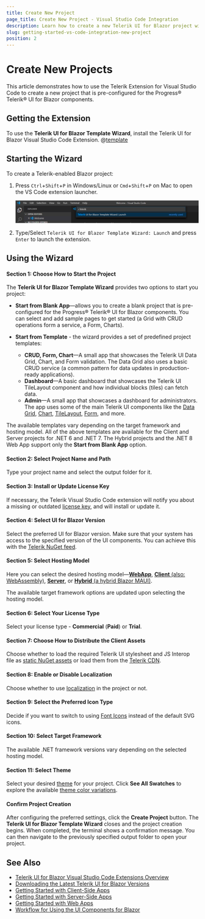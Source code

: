 ```yaml
---
title: Create New Project
page_title: Create New Project - Visual Studio Code Integration
description: Learn how to create a new Telerik UI for Blazor project with our Visual Studio Code Templates.
slug: getting-started-vs-code-integration-new-project
position: 2
---
```



# Create New Projects

This article demonstrates how to use the Telerik Extension for Visual Studio Code to create a new project that is pre-configured for the Progress&reg; Telerik&reg; UI for Blazor components.

## Getting the Extension

To use the **Telerik UI for Blazor Template Wizard**, install the Telerik UI for Blazor Visual Studio Code Extension. @[template](/_contentTemplates/common/general-info.md#vs-code-x-download)

## Starting the Wizard

To create a Telerik-enabled Blazor project:

1. Press `Ctrl`+`Shift`+`P` in Windows/Linux or `Cmd`+`Shift`+`P` on Mac to open the VS Code extension launcher.

    ![launch Telerik Blazor VS Code extension](images/launch-extension.png)

1. Type/Select `Telerik UI for Blazor Template Wizard: Launch` and press `Enter` to launch the extension.

## Using the Wizard

#### Section 1: Choose How to Start the Project

The **Telerik UI for Blazor Template Wizard** provides two options to start you project:

* **Start from Blank App**&mdash;allows you to create a blank project that is pre-configured for the Progress® Telerik® UI for Blazor components. You can select and add sample pages to get started (a Grid with CRUD operations form a service, a Form, Charts).

* **Start from Template** - the wizard provides a set of predefined project templates:
    * **CRUD, Form, Chart**&mdash;A small app that showcases the Telerik UI Data Grid, Chart, and Form validation. The Data Grid also uses a basic CRUD service (a common pattern for data updates in production-ready applications).
    * **Dashboard**&mdash;A basic dashboard that showcases the Telerik UI TileLayout component and how individual blocks (tiles) can fetch data.
    * **Admin**&mdash;A small app that showcases a dashboard for administrators. The app uses some of the main Telerik UI components like the [Data Grid](slug://grid-overview), [Chart](slug://components/chart/overview), [TileLayout](slug://tilelayout-overview), [Form](slug://form-overview), and more.

The available templates vary depending on the target framework and hosting model. All of the above templates are available for the Client and Server projects for .NET 6 and .NET 7. The Hybrid projects and the .NET 8 Web App support only the **Start from Blank App** option.

#### Section 2: Select Project Name and Path

Type your project name and select the output folder for it.

#### Section 3: Install or Update License Key

If necessary, the Telerik Visual Studio Code extension will notify you about a missing or outdated [license key](slug://installation-license-key), and will install or update it.

#### Section 4: Select UI for Blazor Version

Select the preferred UI for Blazor version. Make sure that your system has access to the specified version of the UI components. You can achieve this with the [Telerik NuGet feed](slug://installation/nuget).

#### Section 5: Select Hosting Model

Here you can select the desired hosting model&mdash;[**WebApp**](slug://getting-started/web-app), [**Client** (also: WebAssembly)](slug://getting-started/client-side), [**Server**](slug://getting-started/server-side), or [**Hybrid** (a hybrid Blazor MAUI)](slug://getting-started/hybrid-blazor).

The available target framework options are updated upon selecting the hosting model.

#### Section 6: Select Your License Type

Select your license type - **Commercial** (**Paid**) or **Trial**.

#### Section 7: Choose How to Distribute the Client Assets

Choose whether to load the required Telerik UI stylesheet and JS Interop file as [static NuGet assets](slug://getting-started/what-you-need#css-theme-and-javascript-files) or load them from the [Telerik CDN](slug://common-features-cdn).

#### Section 8: Enable or Disable Localization

Choose whether to use [localization](slug://globalization-localization) in the project or not.

#### Section 9: Select the Preferred Icon Type

Decide if you want to switch to using [Font Icons](slug://common-features-icons) instead of the default SVG icons.

#### Section 10: Select Target Framework

The available .NET framework versions vary depending on the selected hosting model.

#### Section 11: Select Theme

Select your desired [theme](slug://themes-overview) for your project. Click **See All Swatches** to explore the available [theme color variations](slug://themes-overview#basics).

#### Confirm Project Creation

After configuring the preferred settings, click the **Create Project** button. The **Telerik UI for Blazor Template Wizard** closes and the project creation begins. When completed, the terminal shows a confirmation message. You can then navigate to the previously specified output folder to open your project.


## See Also

* [Telerik UI for Blazor Visual Studio Code Extensions Overview](slug://getting-started-vs-code-integration-overview)
* [Downloading the Latest Telerik UI for Blazor Versions](slug://getting-started-vs-integration-latest-version)
* [Getting Started with Client-Side Apps](slug://getting-started/client-side)
* [Getting Started with Server-Side Apps](slug://getting-started/server-side)
* [Getting Started with Web Apps](slug://getting-started/web-app)
* [Workflow for Using the UI Components for Blazor](slug://getting-started/what-you-need)
